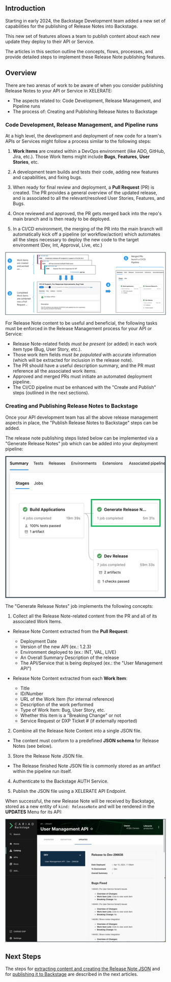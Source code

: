 ## Introduction

Starting in early 2024, the Backstage Development team added a new set of capabilities for the publishing of Release Notes into Backstage.

This new set of features allows a team to publish content about each new update they deploy to their API or Service.

The articles in this section outline the concepts, flows, processes, and provide detailed steps to implement these Release Note publishing features. 


## Overview

There are two arenas of work to be aware of when you consider publishing Release Notes to your API or Service in XELERATE:

- The aspects related to: Code Development, Release Management, and Pipeline runs
- The process of: Creating and Publishing Release Notes to Backstage

### Code Development, Release Management, and Pipeline runs

At a high level, the development and deployment of new code for a team's APIs or Services might follow a process similar to the following steps:

1. **Work Items** are created within a DevOps environment (like ADO, GitHub, Jira, etc.). Those Work Items might include **Bugs**, **Features**, **User Stories**, etc.

2. A development team builds and tests their code, adding new features and capabilities, and fixing bugs.

3. When ready for final review and deployment, a **Pull Request** (PR) is created. The PR provides a general overview of the updated release, and is associated to all the relevant/resolved User Stories, Features, and Bugs. 

4. Once reviewed and approved, the PR gets merged back into the repo's main branch and is then ready to be deployed.

5. In a CI/CD environment, the merging of the PR into the main branch will automatically kick off a pipeline (or workflow/action) which automates all the steps necessary to deploy the new code to the target environment (Dev, Int, Approval, Live, etc.)

![Release Management Flow](./img/rn-relase-mgmt-flow.png)

For Release Note content to be useful and beneficial, the following tasks must be enforced in the Release Management process for your API or Service:

- Release Note-related fields *must be present* (or added) in each work item type (Bug, User Story, etc.).
- Those work item fields *must be populated* with accurate information (which will be extracted for inclusion in the release note).
- The PR should have a useful description summary, and the PR must reference all the associated work items.
- Approved and merged PRs must initiate an automated deployment pipeline.
- The CI/CD pipeline must be enhanced with the "Create and Publish" steps (outlined in the next sections).

### Creating and Publishing Release Notes to Backstage

Once your API development team has all the above release management aspects in place, the "Publish Release Notes to Backstage" steps can be added.

The release note publishing steps listed below can be implemented via a "Generate Release Notes" job which can be added into your deployment pipeline:

![Generate Release Notes](./img/rn-pipeline-02.png)

The "Generate Release Notes" job implements the following concepts:

1. Collect all the Release Note-related content from the PR and all of its associated Work Items.

  - Release Note Content extracted from the **Pull Request**:
    - Deployment Date
    - Version of the new API (ex.: 1.2.3)
    - Environment deployed to (ex.: INT, VAL, LIVE)
    - An Overall Summary Description of the release
    - The API/Service that is being deployed (ex.: the "User Management API")
  
  - Release Note Content extracted from each **Work Item**:
    - Title
    - ID/Number
    - URL of the Work Item (for internal reference)
    - Description of the work performed
    - Type of Work Item: Bug, User Story, etc.
    - Whether this item is a "Breaking Change" or not
    - Service Request or DXP Ticket # (if externally reported)

2. Combine all the Release Note Content into a single JSON file.

  - The content must conform to a predefined **JSON schema** for Release Notes (see below).

3. Store the Release Note JSON file.

  - The Release finished Note JSON file is commonly stored as an artifact within the pipeline run itself.

4. Authenticate to the Backstage AUTH Service.

5. Publish the JSON file using a XELERATE API Endpoint.

When successful, the new Release Note will be received by Backstage, stored as a new entity of `kind: ReleaseNote` and will be rendered in the **UPDATES** Menu for its API:

![User Management API](./img/rn-user-mgmt-api.png)


## Next Steps

The steps for [extracting content and creating the Release Note JSON](./rn-02.md) and for [publishing it to Backstage](./rn-03.md) are described in the next articles.
